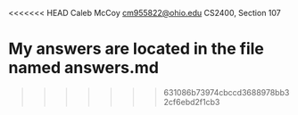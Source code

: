 <<<<<<< HEAD
Caleb McCoy           cm955822@ohio.edu        CS2400, Section 107

My answers are located in the file named answers.md
=======

>>>>>>> 631086b73974cbccd3688978bb32cf6ebd2f1cb3
